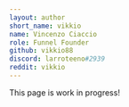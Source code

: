 ```yaml
---
layout: author
short_name: vikkio
name: Vincenzo Ciaccio
role: Funnel Founder
github: vikkio88
discord: larroteeno#2939
reddit: vikkio
---
```


This page is work in progress!